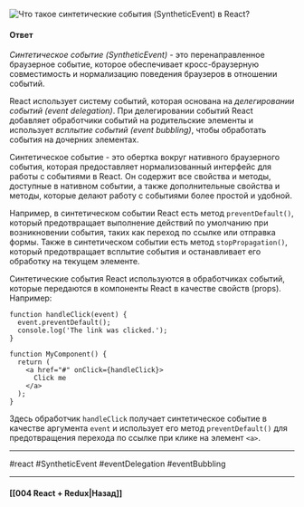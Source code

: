 ![Что такое синтетические события (SyntheticEvent) в React?](https://youtu.be/DgevxmyzymQ?t=235)

#### Ответ

*Синтетическое событие (SyntheticEvent)* - это перенаправленное браузерное событие, которое обеспечивает кросс-браузерную совместимость и нормализацию поведения браузеров в отношении событий.

React использует систему событий, которая основана на *делегировании событий (event delegation)*. При делегировании событий React добавляет обработчики событий на родительские элементы и использует *всплытие событий (event bubbling)*, чтобы обработать события на дочерних элементах.

Синтетическое событие - это обертка вокруг нативного браузерного события, которая предоставляет нормализованный интерфейс для работы с событиями в React. Он содержит все свойства и методы, доступные в нативном событии, а также дополнительные свойства и методы, которые делают работу с событиями более простой и удобной.

Например, в синтетическом событии React есть метод `preventDefault()`, который предотвращает выполнение действий по умолчанию при возникновении события, таких как переход по ссылке или отправка формы. Также в синтетическом событии есть метод `stopPropagation()`, который предотвращает всплытие события и останавливает его обработку на текущем элементе.

Синтетические события React используются в обработчиках событий, которые передаются в компоненты React в качестве свойств (props). Например:

```
function handleClick(event) {
  event.preventDefault();
  console.log('The link was clicked.');
}

function MyComponent() {
  return (
    <a href="#" onClick={handleClick}>
      Click me
    </a>
  );
}
```

Здесь обработчик `handleClick` получает синтетическое событие в качестве аргумента `event` и использует его метод `preventDefault()` для предотвращения перехода по ссылке при клике на элемент `<a>`.

____
#react #SyntheticEvent #eventDelegation #eventBubbling

____

#### [[004 React + Redux|Назад]]